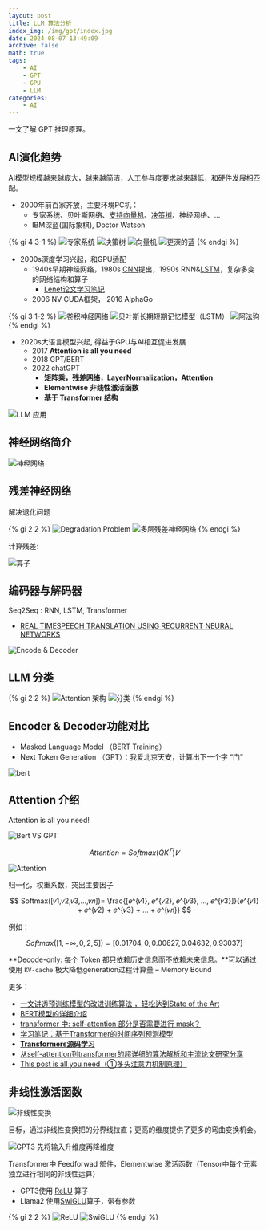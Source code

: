 ```yaml
---
layout: post
title: LLM 算法分析
index_img: /img/gpt/index.jpg
date: 2024-08-07 13:49:09
archive: false
math: true
tags:
    - AI
    - GPT
    - GPU
    - LLM
categories: 
    - AI
---
```


一文了解 GPT 推理原理。

<!-- more -->

## AI演化趋势

AI模型规模越来越庞大，越来越简洁，人工参与度要求越来越低，和硬件发展相匹配。

- 2000年前百家齐放，主要环境PC机：
  - 专家系统、贝叶斯网络、[支持向量机](https://charlesliuyx.github.io/2017/09/19/%E6%94%AF%E6%8C%81%E5%90%91%E9%87%8F%E6%9C%BASVM%E5%AD%A6%E4%B9%A0%E7%AC%94%E8%AE%B0/)、[决策树](https://blog.csdn.net/weixin_46323666/article/details/125843236)、神经网络、…
  - IBM深蓝(国际象棋), Doctor Watson

{% gi 4 3-1 %}
    ![专家系统](/img/gpt/expert.png)
    ![决策树](/img/gpt/tree.png)
    ![向量机](/img/gpt/svm.png)
    ![更深的蓝](/img/gpt/deepblue.jpg)
{% endgi %}

- 2000s深度学习兴起，和GPU适配
  - 1940s早期神经网络，1980s [CNN](https://yann.lecun.com/exdb/lenet/index.html)提出，1990s RNN&[LSTM](https://developer.aliyun.com/article/1112196)，复杂多变的网络结构和算子
    - [Lenet论文学习笔记](https://blog.csdn.net/hduxiejun/article/details/53571768)
  - 2006 NV CUDA框架， 2016 AlphaGo

{% gi 3 1-2 %}
    ![卷积神经网络](/img/gpt/cnn.png)
    ![贝叶斯长期短期记忆模型（LSTM）](/img/gpt/LSTM.png)
    ![阿法狗](/img/gpt/alphago.jpg)
{% endgi %}

- 2020s大语言模型兴起, 得益于GPU与AI相互促进发展
  - 2017 **Attention is all you need**
  - 2018 GPT/BERT
  - 2022 chatGPT
    - **矩阵乘，残差网络，LayerNormalization，Attention**
    - **Elementwise 非线性激活函数**
    - **基于 Transformer 结构**

![LLM 应用](/img/gpt/llmApp.png)

## 神经网络简介

![神经网络](/img/gpt/nn.png)

## 残差神经网络

解决退化问题

{% gi 2 2 %}
![Degradation Problem](/img/gpt/degradation-problem.png)
![多层残差神经网络](/img/gpt/resnet.png)
{% endgi %}

计算残差:

![算子](/img/gpt/res.png)

## 编码器与解码器

Seq2Seq : RNN, LSTM, Transformer

- [REAL TIMESPEECH TRANSLATION USING RECURRENT NEURAL NETWORKS](https://ir.vignan.ac.in/id/eprint/623/1/19.ANAND%20REAL%20TIMESPEECH%20TRANSLATION%20USING%20RNN.pdf)

![Encode & Decoder](/img/gpt/encdec.gif)

## LLM 分类

{% gi 2 2 %}
  ![Attention 架构](/img/gpt/attention.png)
  ![分类](/img/gpt/class.jpg)
{% endgi %}

## Encoder & Decoder功能对比

- Masked Language Model （BERT Training）
- Next Token Generation （GPT）：我爱北京天安，计算出下一个字 “门”

![bert](/img/gpt/bert.png)

## Attention 介绍

Attention is all you need!

![Bert VS GPT](/img/gpt/bertVSgpt.png)

$$
Attention=Softmax(QK^𝑇)𝑉
$$

![Attention](/img/gpt/qkv1.png)

归一化，权重系数，突出主要因子

$$
Softmax([𝑣1,𝑣2,𝑣3,…,𝑣𝑛])= \frac{[𝑒^{𝑣1}, 𝑒^{𝑣2}, 𝑒^{𝑣3}, …, 𝑒^{𝑣3}]}{𝑒^{𝑣1} + 𝑒^{𝑣2} + 𝑒^{𝑣3} + … + 𝑒^{𝑣𝑛}}
$$

例如：

$$
Softmax([1,−∞,0,2,5])=[0.01704,0,0.00627,0.04632,0.93037]
$$

**Decode-only: 每个 Token 都只依赖历史信息而不依赖未来信息。**可以通过使用 `KV-cache` 极大降低generation过程计算量 – Memory Bound

更多：

- [一文讲透预训练模型的改进训练算法 ，轻松达到State of the Art](https://cloud.tencent.com/developer/article/1609905)
- [BERT模型的详细介绍](https://blog.csdn.net/weixin_44799217/article/details/115374101)
- [transformer 中: self-attention 部分是否需要进行 mask？](https://www.cvmart.net/community/detail/5137?hmsr=joyk.com&utm_source=joyk.com&utm_medium=referral)
- [学习笔记：基于Transformer的时间序列预测模型](https://pythonziliao.com/post/758.html)
- [**Transformers源码学习**](https://qiankunli.github.io/2023/09/04/llm_source.html)
- [从self-attention到transformer的超详细的算法解析和主流论文研究分享](https://duanmofan.com/archives/self-attention2transformer)
- [This post is all you need（①多头注意力机制原理）](https://juejin.cn/post/6982152969969991711)

## 非线性激活函数

![非线性变换](/img/gpt/非线性变换.png)

目标，通过非线性变换把的分界线拉直；更高的维度提供了更多的弯曲变换机会。

![GPT3 先将输入升维度再降维度](/img/gpt/维度.png)

Transformer中 Feedforwad 部件，Elementwise 激活函数（Tensor中每个元素独立进行相同的非线性运算）

- GPT3使用 [ReLU](https://pytorch.org/docs/stable/generated/torch.nn.ReLU.html#relu) 算子
- Llama2 使用[SwiGLU](https://zhuanlan.zhihu.com/p/650237644)算子，带有参数

{% gi 2 2 %}
  ![ReLU](/img/gpt/relu.png)
  ![SwiGLU](/img/gpt/swiglu.png)
{% endgi %}
